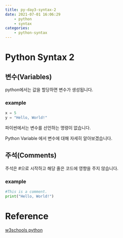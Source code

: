 ```yaml
---
title: py-day3-syntax-2
date: 2021-07-01 16:06:29
    - python 
    - syntax
categories: 
    - python-syntax
---
```


# Python Syntax 2
## 변수(Variables)

python에서는 값을 할당하면 변수가 생성됩니다. 

### example
``` python
x = 5
y = "Hello, World!"
```

파이썬에서는 변수를 선언하는 명령이 없습니다. 

Python Variable 에서 변수에 대해 자세히 알아보겠습니다. 

## 주석(Comments)
주석은 #으로 시작하고 해당 줄은 코드에 영향을 주지 않습니다.

### example
``` python
#This is a comment.
print("Hello, World!")
```

# Reference
[w3schools python](https://www.w3schools.com/python/python_syntax.asp)